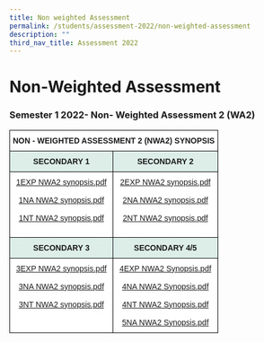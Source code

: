 ```yaml
---
title: Non weighted Assessment
permalink: /students/assessment-2022/non-weighted-assessment
description: ""
third_nav_title: Assessment 2022
---
```

# **Non-Weighted Assessment**

### Semester 1 2022- Non- Weighted Assessment 2 (WA2)

<table style="border-collapse:collapse;border-spacing:0" class="tg"><thead><tr><th style="background-color:#ffffff;border-color:black;border-style:solid;border-width:1px;font-family:Arial, sans-serif;font-size:14px;font-weight:bold;overflow:hidden;padding:10px 5px;text-align:left;vertical-align:top;word-break:normal" colspan="2">NON - WEIGHTED ASSESSMENT 2 (NWA2) SYNOPSIS </th></tr></thead><tbody><tr><td style="background-color:#DDEEE9;border-color:black;border-style:solid;border-width:1px;font-family:Arial, sans-serif;font-size:14px;font-weight:bold;overflow:hidden;padding:10px 5px;text-align:center;vertical-align:top;word-break:normal"> SECONDARY 1</td><td style="background-color:#DDEEE9;border-color:black;border-style:solid;border-width:1px;font-family:Arial, sans-serif;font-size:14px;font-weight:bold;overflow:hidden;padding:10px 5px;text-align:center;vertical-align:top;word-break:normal">SECONDARY 2 </td></tr><tr><td style="background-color:#ffffff;border-color:black;border-style:solid;border-width:1px;color:#00F;font-family:Arial, sans-serif;font-size:14px;overflow:hidden;padding:10px 5px;text-align:center;vertical-align:top;word-break:normal"><a href="/files/1EXP%20NWA2%20synopsis.pdf" target="_blank" rel="noopener noreferrer">1EXP NWA2 synopsis.pdf</a><br><br><a href="/files/1NA%20NWA2%20synopsis.pdf" target="_blank" rel="noopener noreferrer">1NA NWA2 synopsis.pdf</a><br><br><a href="/files/1NT%20NWA2%20synopsis.pdf" target="_blank" rel="noopener noreferrer">1NT NWA2 synopsis.pdf</a><br><br></td><td style="background-color:#ffffff;border-color:black;border-style:solid;border-width:1px;color:#00F;font-family:Arial, sans-serif;font-size:14px;overflow:hidden;padding:10px 5px;text-align:center;vertical-align:top;word-break:normal"><a href="/files/2EXP%20NWA2%20synopsis.pdf" target="_blank" rel="noopener noreferrer">2EXP NWA2 synopsis.pdf</a><br><br><a href="/files/2NA%20NWA2%20synopsis.pdf" target="_blank" rel="noopener noreferrer">2NA NWA2 synopsis.pdf</a><br><br><a href="/files/2NT%20NWA2%20synopsis.pdf" target="_blank" rel="noopener noreferrer">2NT NWA2 synopsis.pdf</a><br><br></td></tr><tr><td style="background-color:#DDEEE9;border-color:black;border-style:solid;border-width:1px;font-family:Arial, sans-serif;font-size:14px;font-weight:bold;overflow:hidden;padding:10px 5px;text-align:center;vertical-align:top;word-break:normal">SECONDARY 3 </td><td style="background-color:#DDEEE9;border-color:black;border-style:solid;border-width:1px;font-family:Arial, sans-serif;font-size:14px;font-weight:bold;overflow:hidden;padding:10px 5px;text-align:center;vertical-align:top;word-break:normal"> SECONDARY 4/5</td></tr><tr><td style="background-color:#ffffff;border-color:black;border-style:solid;border-width:1px;color:#00F;font-family:Arial, sans-serif;font-size:14px;overflow:hidden;padding:10px 5px;text-align:center;vertical-align:top;word-break:normal"><a href="/files/3EXP%20NWA2%20synopsis.pdf" target="_blank" rel="noopener noreferrer">3EXP NWA2 synopsis.pdf</a><br><br><a href="/files/3NA%20NWA2%20synopsis.pdf" target="_blank" rel="noopener noreferrer">3NA NWA2 synopsis.pdf</a><br><br><a href="/files/3NT%20NWA2%20synopsis.pdf" target="_blank" rel="noopener noreferrer">3NT NWA2 synopsis.pdf</a><br><br></td><td style="background-color:#ffffff;border-color:black;border-style:solid;border-width:1px;color:#00F;font-family:Arial, sans-serif;font-size:14px;overflow:hidden;padding:10px 5px;text-align:center;vertical-align:top;word-break:normal"><a href="/files/4EXP%20NWA2%20Synopsis.pdf" target="_blank" rel="noopener noreferrer">4EXP NWA2 Synopsis.pdf</a><br><br><a href="/files/4NA%20NWA2%20Synopsis.pdf" target="_blank" rel="noopener noreferrer">4NA NWA2 Synopsis.pdf</a><br><br><a href="/files/4NT%20NWA2%20Synopsis.pdf" target="_blank" rel="noopener noreferrer">4NT NWA2 Synopsis.pdf</a><br><br><a href="/files/5NA%20NWA2%20Synopsis.pdf" target="_blank" rel="noopener noreferrer">5NA NWA2 Synopsis.pdf</a></td></tr></tbody></table>